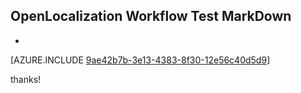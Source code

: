 ## OpenLocalization Workflow Test MarkDown
* 

[AZURE.INCLUDE [9ae42b7b-3e13-4383-8f30-12e56c40d5d9](calleeMd1.md)]

 
thanks!